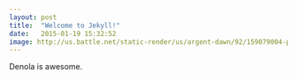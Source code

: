 ```yaml
---
layout: post
title:  "Welcome to Jekyll!"
date:   2015-01-19 15:32:52
image: http://us.battle.net/static-render/us/argent-dawn/92/159079004-profilemain.jpg?alt=/wow/static/images/2d/profilemain/race/1-1.jpg
---
```

Denola is awesome.

[homepage]:    http://lhunath.com
